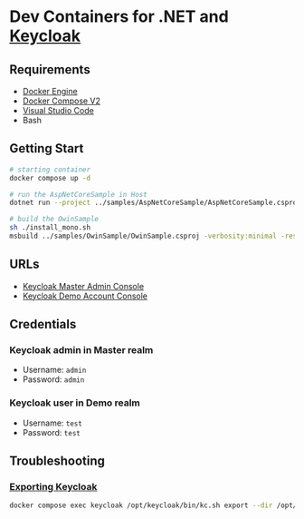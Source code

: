 # Dev Containers for .NET and [Keycloak](https://www.keycloak.org)

## Requirements

- [Docker Engine](https://docs.docker.com/install/)
- [Docker Compose V2](https://docs.docker.com/compose/cli-command/)
- [Visual Studio Code](https://code.visualstudio.com/)
- Bash

## Getting Start

```sh
# starting container
docker compose up -d

# run the AspNetCoreSample in Host
dotnet run --project ../samples/AspNetCoreSample/AspNetCoreSample.csproj

# build the OwinSample
sh ./install_mono.sh
msbuild ../samples/OwinSample/OwinSample.csproj -verbosity:minimal -restore
```

## URLs

- [Keycloak Master Admin Console](http://localhost:8080/admin/master/console)
- [Keycloak Demo Account Console](http://localhost:8080/realms/demo/account)

## Credentials

### Keycloak admin in Master realm

- Username: `admin`
- Password: `admin`

### Keycloak user in Demo realm

- Username: `test`
- Password: `test`

## Troubleshooting

### [Exporting Keycloak](https://www.keycloak.org/server/importExport)

```sh
docker compose exec keycloak /opt/keycloak/bin/kc.sh export --dir /opt/keycloak/data/export/ --realm demo
```

